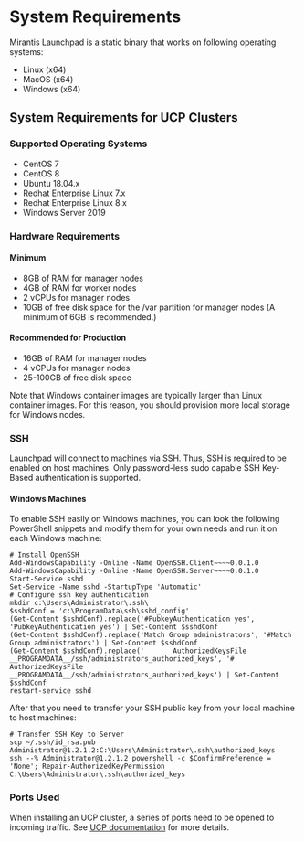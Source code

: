 # System Requirements

Mirantis Launchpad is a static binary that works on following operating systems:

* Linux (x64)
* MacOS (x64)
* Windows (x64)

## System Requirements for UCP Clusters

### Supported Operating Systems

* CentOS 7
* CentOS 8
* Ubuntu 18.04.x
* Redhat Enterprise Linux 7.x
* Redhat Enterprise Linux 8.x
* Windows Server 2019

### Hardware Requirements

#### Minimum

* 8GB of RAM for manager nodes
* 4GB of RAM for worker nodes
* 2 vCPUs for manager nodes
* 10GB of free disk space for the /var partition for manager nodes (A minimum of 6GB is recommended.)

#### Recommended for Production

* 16GB of RAM for manager nodes
* 4 vCPUs for manager nodes
* 25-100GB of free disk space

Note that Windows container images are typically larger than Linux container images. For this reason, you should provision more local storage for Windows nodes.

### SSH

Launchpad will connect to machines via SSH. Thus, SSH is required to be enabled on host machines. Only password-less sudo capable SSH Key-Based authentication is supported.

#### Windows Machines
To enable SSH easily on Windows machines, you can look the following PowerShell snippets and modify them for your own needs and run it on each Windows machine:

```
# Install OpenSSH
Add-WindowsCapability -Online -Name OpenSSH.Client~~~~0.0.1.0
Add-WindowsCapability -Online -Name OpenSSH.Server~~~~0.0.1.0
Start-Service sshd
Set-Service -Name sshd -StartupType 'Automatic'
# Configure ssh key authentication
mkdir c:\Users\Administrator\.ssh\
$sshdConf = 'c:\ProgramData\ssh\sshd_config'
(Get-Content $sshdConf).replace('#PubkeyAuthentication yes', 'PubkeyAuthentication yes') | Set-Content $sshdConf
(Get-Content $sshdConf).replace('Match Group administrators', '#Match Group administrators') | Set-Content $sshdConf
(Get-Content $sshdConf).replace('       AuthorizedKeysFile __PROGRAMDATA__/ssh/administrators_authorized_keys', '#       AuthorizedKeysFile __PROGRAMDATA__/ssh/administrators_authorized_keys') | Set-Content $sshdConf
restart-service sshd
```

After that you need to transfer your SSH public key from your local machine to host machines:

```
# Transfer SSH Key to Server
scp ~/.ssh/id_rsa.pub Administrator@1.2.1.2:C:\Users\Administrator\.ssh\authorized_keys
ssh --% Administrator@1.2.1.2 powershell -c $ConfirmPreference = 'None'; Repair-AuthorizedKeyPermission C:\Users\Administrator\.ssh\authorized_keys
```

### Ports Used

When installing an UCP cluster, a series of ports need to be opened to incoming traffic. See [UCP documentation](https://docs.docker.com/ee/ucp/admin/install/system-requirements/#ports-used) for more details.

